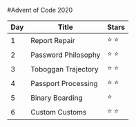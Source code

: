 #Advent of Code 2020

Day | Title | Stars |
------------ | ------------ | ------------- |
1 | Report Repair | :star: :star: |
2 | Password Philosophy | :star: :star: |
3 | Toboggan Trajectory | :star: :star: |
4 | Passport Processing | :star: :star: |
5 | Binary Boarding | :star: |
6 | Custom Customs | :star: :star: |
